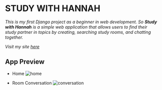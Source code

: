 # STUDY WITH HANNAH

_This is my first Django project as a beginner in web development. So **Study with Hannah** is a simple web application that allows users to find their study partner in topics by creating, searching study rooms, and chatting together._

_Visit my site [here](https://study-with-hannah.herokuapp.com/)_

## App Preview

- Home
  ![home](https://user-images.githubusercontent.com/85931105/158011603-588464a8-9686-4f04-ba8f-f63aa6a3d5d5.png)

- Room Conversation
  ![conversation](https://user-images.githubusercontent.com/85931105/158011701-e1d5b9bf-9e89-4546-a929-b829c30a17e7.png)
